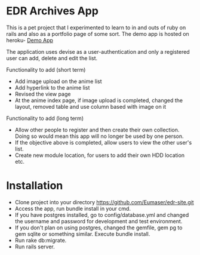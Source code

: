 # EDR Archives App

This is a pet project that I experimented to learn to in and outs of ruby on rails and also as a portfolio page of some sort. The demo app is hosted on heroku- [Demo App](https://edrarchives.herokuapp.com)

The application uses devise as a user-authentication and only a registered user can add, delete and edit the list.

Functionality to add (short term)
- Add image upload on the anime list
- Add hyperlink to the anime list
- Revised the view page
- At the anime index page, if image upload is completed, changed the layout, removed table and use column based with image on it


Functionality to add (long term)
- Allow other people to register and then create their own collection. Doing so would mean this app will no longer be used by one person.
- If the objective above is completed, allow users to view the other user's list.
- Create new module location, for users to add their own HDD location etc.

# Installation

- Clone project into your directory https://github.com/Eumaser/edr-site.git
- Access the app, run bundle install in your cmd.
- If you have postgres installed, go to config/database.yml and changed the username and password  for development and test environment.
- If you don't plan on using postgres, changed the gemfile, gem pg to gem sqlite or something similar. Execute bundle install.
- Run rake db:migrate.
- Run rails server.
